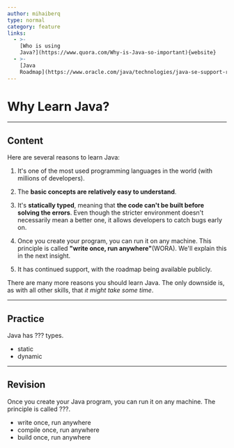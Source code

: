 ```yaml
---
author: mihaiberq
type: normal
category: feature
links:
  - >-
    [Who is using
    Java?](https://www.quora.com/Why-is-Java-so-important){website}
  - >-
    [Java
    Roadmap](https://www.oracle.com/java/technologies/java-se-support-roadmap.html){website}
---
```


# Why Learn Java?


---

## Content

Here are several reasons to learn Java:

1. It's one of the most used programming languages in the world (with millions of developers).

2. The **basic concepts are relatively easy to understand**.

3. It's **statically typed**, meaning that **the code can't be built before solving the errors**. Even though the stricter environment doesn't necessarily mean a better one, it allows developers to catch bugs early on.

4. Once you create your program, you can run it on any machine. This principle is called **"write once, run anywhere"**(WORA). We'll explain this in the next insight.

5. It has continued support, with the roadmap being available publicly.

There are many more reasons you should learn Java. The only downside is, as with all other skills, that *it might take some time*.


---

## Practice

Java has ??? types.

- static
- dynamic


---

## Revision

Once you create your Java program, you can run it on any machine. The principle is called ???.

- write once, run anywhere
- compile once, run anywhere
- build once, run anywhere
